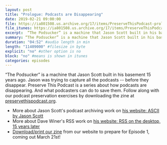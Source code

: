 ```yaml
---
layout: post
title: "Prologue: Podcasts are Disappearing"
date: 2019-02-21 09:00:00
file: https://ia801508.us.archive.org/17/items/PreserveThisPodcast-prologue-podcasts-are-disappearing/PTP_Prologue_MIX_-16LUFS_190206.mp3
file_itunes: https://ia801508.us.archive.org/17/items/PreserveThisPodcast-prologue-podcasts-are-disappearing/PTP_Prologue_MIX_-16LUFS_190206.mp3
excerpt:  “The Podsucker” is a machine that Jason Scott built in his basement 15 years ago. Jason was trying to capture all the podcasts -- before they disappear. Preserve This Podcast is a series about how podcasts are disappearing. And what podcasters can do to save them. Follow along with our podcast preservation exercises by downloading the zine at preservethispodcast.org.
summary: “The Podsucker” is a machine that Jason Scott built in his basement 15 years ago. Jason was trying to capture all the podcasts -- before they disappear. Preserve This Podcast is a series about how podcasts are disappearing. And what podcasters can do to save them. Follow along with our podcast preservation exercises by downloading the zine at preservethispodcast.org.
duration: "04:52" #audio length in min
length: "11409000" #filesize in byte
explicit: "no" #other option is no
block: "no" #means is shown in itunes
categories: episodes
---
```


“The Podsucker” is a machine that Jason Scott built in his basement 15 years ago. Jason was trying to capture all the podcasts -- before they disappear. Preserve This Podcast is a series about how podcasts are disappearing. And what podcasters can do to save them. Follow along with our podcast preservation exercises by downloading the zine at [preservethispodcast.org](http://preservethispodcast.org/).

* More about Jason Scott's podcast archiving work on [his website: ASCII by Jason Scott](http://ascii.textfiles.com/archives/844)
* More about Dave Winer's RSS work on [his website: RSS on the desktop, 15 years later](http://scripting.com/2017/03/30/rssOnTheDesktop15YearsLater.html)
* [Download/print our zine](http://preservethispodcast.org/#zine) from our website to prepare for Episode 1, coming out March 21st!